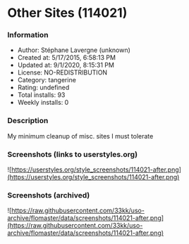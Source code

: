 # Other Sites (114021)

### Information
- Author: Stéphane Lavergne (unknown)
- Created at: 5/17/2015, 6:58:13 PM
- Updated at: 9/1/2020, 8:15:31 PM
- License: NO-REDISTRIBUTION
- Category: tangerine
- Rating: undefined
- Total installs: 93
- Weekly installs: 0


### Description
My minimum cleanup of misc. sites I must tolerate


### Screenshots (links to userstyles.org)
![https://userstyles.org/style_screenshots/114021-after.png](https://userstyles.org/style_screenshots/114021-after.png)


### Screenshots (archived)
![https://raw.githubusercontent.com/33kk/uso-archive/flomaster/data/screenshots/114021-after.png](https://raw.githubusercontent.com/33kk/uso-archive/flomaster/data/screenshots/114021-after.png)
